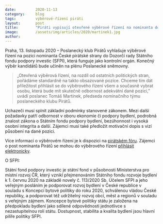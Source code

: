 ```yaml
---
date:         2020-11-13
category:     blog
tags:         výběrové-řízení piráti
layout:       post
title:        "Piráti vypisují otevřené výběrové řízení na nominanta do Dozorčí rady Státního fondu podpory investic"
image:        /assets/img/articles/2020/martinek1.jpg
author:       
---
```



Praha, 13. listopadu 2020 – Poslanecký klub Pirátů vyhlašuje výběrové řízení na pozici nominanta České pirátské strany do Dozorčí rady Státního fondu podpory investic (SFPI), která funguje jako kontrolní orgán. Konečný výběr kandidátů bude učiněn na plénu Poslanecké sněmovny. 


> „Otevřená výběrová řízení, na rozdíl od ostatních politických stran, pořádáme standardně na takto obsazované pozice. Chceme tím dát příležitost přihlásit se do výběrového řízení všem a současně vybrat osobu, která bude mít skutečně odbornost adekvátní dané pozici,” uvádí poslanec Tomáš Martínek, předseda nominačního týmu poslaneckého klubu Pirátů.


Uchazeči musí splnit základní podmínky stanovené zákonem. Mezi další požadavky patří odbornost v oboru ekonomie či podpory bydlení, podrobná znalost zákona o Státním fondu podpory bydlení, bezúhonnost i vysoká osobní integrita a další. Zájemci musí také předložit motivační dopis s vizí působení na dané pozici.


Více informací o výběrovém řízení je k dispozici na [pirátském fóru](https://forum.pirati.cz/viewtopic.php?p=728065). Zájemci o post nominanta Pirátů se mohou do výběrového řízení [přihlásit elektronicky]( https://airtable.com/shrtLy9u1CVvqT5X3).

O SFPI: 

Státní fond podpory investic je státní fond v působnosti Ministerstva pro místní rozvoj ČR, který vznikl přejmenováním Státního fondu rozvoje bydlení k 1. červnu 2020 na základě novely č. 113/2020 Sb. Účelem SFPI a jeho veřejným posláním je podporovat rozvoj bydlení v České republice v souladu s Koncepcí bytové politiky do roku 2020, schválenou vládou České republiky, a podporovat též udržitelný rozvoj obcí, měst a regionů v souladu s veřejným zájmem. Koncepce bytové politiky státu je založena na předpokladu bydlení jako sdílené odpovědnosti jednotlivce s nezastupitelnou rolí státu. Dostupnost, stabilita a kvalita bydlení jsou hlavní pilíře politiky SFPI.
